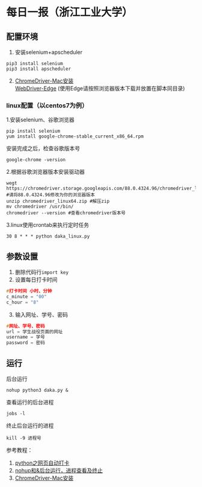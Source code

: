 # 每日一报（浙江工业大学）

## 配置环境

1. 安装selenium+apscheduler

```shell
pip3 install selenium
pip3 install apscheduler
```

2. [ChromeDriver-Mac安装](https://www.cnblogs.com/lilyo/p/11959494.html)<br>[WebDriver-Edge](https://developer.microsoft.com/en-us/microsoft-edge/tools/webdriver/) (使用Edge请按照浏览器版本下载并放置在脚本同目录)

### linux配置（以centos7为例）

1.安装selenium、谷歌浏览器
```shell
pip install selenium
yum install google-chrome-stable_current_x86_64.rpm
```
安装完成之后，检查谷歌版本号
```shell
google-chrome -version
```

2.根据谷歌浏览器版本安装驱动器
```shell
wegt https://chromedriver.storage.googleapis.com/88.0.4324.96/chromedriver_linux64.zip  #请将88.0.4324.96修改为你的浏览器版本
unzip chromedriver_linux64.zip #解压zip
mv chromedriver /usr/bin/
chromedriver --version #查看chromedriver版本号
```

3.linux使用crontab来执行定时任务
```shell
30 8 * * * python daka_linux.py
```

## 参数设置

1. 删除代码行`import key`
2. 设置每日打卡时间

```c++
#打卡时间 小时、分钟
c_minute = "00" 
c_hour = "8"
```

3. 输入网址、学号、密码

```c++
#网址、学号、密码
url = 学生战役页面的网址
username = 学号
password = 密码
```

## 运行

后台运行

```shell
nohup python3 daka.py &
```

查看运行的后台进程

```shell
jobs -l
```

终止后台运行的进程

```shell
kill -9 进程号
```

参考教程：

1. [python之网页自动打卡](https://blog.csdn.net/lee1169639/article/details/77336463?utm_medium=distribute.pc_relevant.none-task-blog-BlogCommendFromMachineLearnPai2-1.control&depth_1-utm_source=distribute.pc_relevant.none-task-blog-BlogCommendFromMachineLearnPai2-1.control)
2. [nohup和&后台运行，进程查看及终止](https://www.cnblogs.com/baby123/p/6477429.html)
3. [ChromeDriver-Mac安装](https://www.cnblogs.com/lilyo/p/11959494.html)

